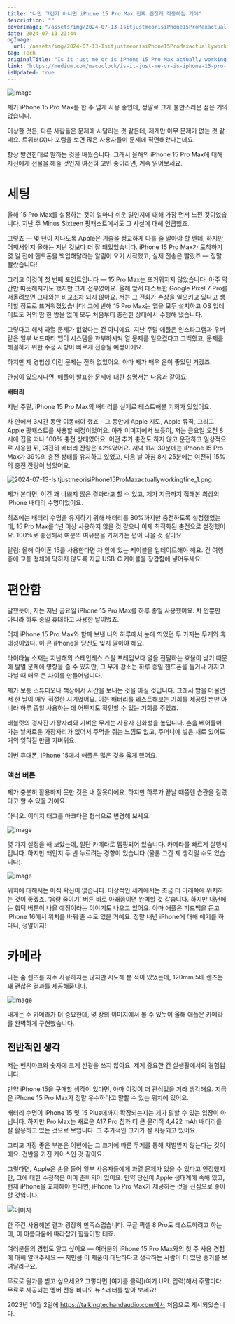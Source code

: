 ```yaml
---
title: "나만 그런가 아니면 iPhone 15 Pro Max 진짜 괜찮게 작동하는 거야"
description: ""
coverImage: "/assets/img/2024-07-13-IsitjustmeorisiPhone15ProMaxactuallyworkingfine_0.png"
date: 2024-07-13 23:44
ogImage: 
  url: /assets/img/2024-07-13-IsitjustmeorisiPhone15ProMaxactuallyworkingfine_0.png
tag: Tech
originalTitle: "Is it just me or is iPhone 15 Pro Max actually working fine?"
link: "https://medium.com/macoclock/is-it-just-me-or-is-iphone-15-pro-max-actually-working-fine-35905cf30ff6"
isUpdated: true
---
```






![image](/assets/img/2024-07-13-IsitjustmeorisiPhone15ProMaxactuallyworkingfine_0.png)

제가 iPhone 15 Pro Max를 한 주 넘게 사용 중인데, 정말로 크게 불만스러운 점은 거의 없습니다.

이상한 것은, 다른 사람들은 문제에 시달리는 것 같은데, 제게만 아무 문제가 없는 것 같네요. 트위터(X)나 포럼을 보면 많은 사용자들이 문제에 직면해왔다는데요.

항상 발견한대로 말하는 것을 배웠습니다. 그래서 올해의 iPhone 15 Pro Max에 대해 자신에게 선물을 해줄 것인지 여전히 고민 중이라면, 계속 읽어보세요.

<div class="content-ad"></div>

# 세팅

올해 15 Pro Max를 설정하는 것이 얼마나 쉬운 일인지에 대해 가장 먼저 느낀 것이었습니다. 지난 주 Minus Sixteen 팟캐스트에서도 그 사실에 대해 언급했죠.

그렇죠 — 몇 년이 지나도록 Apple은 기술을 정교하게 다룰 줄 알아야 할 텐데, 하지만 어째서인지 올해는 지난 것보다 더 잘 돼있었습니다. iPhone 15 Pro Max가 도착하기 몇 일 전에 핸드폰을 백업해달라는 알림이 오기 시작했고, 실제 전송은 빨랐죠 — 정말 빨랐습니다!

그리고 이것이 첫 번째 포인트입니다 — 15 Pro Max는 뜨거워지지 않았습니다. 아주 약간만 따뜻해지기도 했지만 그게 전부였어요. 올해 앞서 테스트한 Google Pixel 7 Pro를 떠올려보면 그때와는 비교조차 되지 않아요. 저는 그 전화가 손상을 일으키고 있다고 생각할 정도로 뜨거워졌었습니다! 그에 반해 15 Pro Max는 앱을 모두 설치하고 OS 업데이트도 거의 땀 한 방울 없이 모두 처음부터 충전한 상태에서 수행해 냈습니다.

<div class="content-ad"></div>

그렇다고 해서 과열 문제가 없었다는 건 아니에요. 지난 주말 애플은 인스타그램과 우버 같은 일부 써드파티 앱이 시스템을 과부하시켜 열 문제를 일으켰다고 고백했고, 문제를 해결하기 위한 수정 사항이 빠르게 전송될 예정이에요.

하지만 제 경험상 이런 문제는 전혀 없었어요. 아마 제가 매우 운이 좋았던 거겠죠.

관심이 있으시다면, 애플이 발표한 문제에 대한 성명서는 다음과 같아요:

**배터리**

<div class="content-ad"></div>

지난 주말, iPhone 15 Pro Max의 배터리를 실제로 테스트해볼 기회가 있었어요.

차 안에서 3시간 동안 이동해야 했죠 - 그 동안에 Apple 지도, Apple 뮤직, 그리고 Apple 팟캐스트를 사용할 예정이었어요. 아래 이미지에서 보듯이, 저는 금요일 오전 8시에 집을 떠나 100% 충전 상태였어요. 어떤 추가 충전도 하지 않고 운전하고 일상적으로 사용한 뒤, 여전히 배터리 잔량은 42%였어요. 저녁 11시 30분에는 iPhone 15 Pro Max가 39%의 충전 상태를 유지하고 있었고, 다음 날 아침 8시 25분에는 여전히 15%의 충전 잔량이 남았어요.

![2024-07-13-IsitjustmeorisiPhone15ProMaxactuallyworkingfine_1.png](https://yourwebsite.com/assets/img/2024-07-13-IsitjustmeorisiPhone15ProMaxactuallyworkingfine_1.png)

제가 본다면, 이건 꽤 나쁘지 않은 결과라고 할 수 있고, 제가 지금까지 접해본 최상의 iPhone 배터리 수명이었어요.

<div class="content-ad"></div>

최초에는 배터리 수명을 유지하기 위해 배터리를 80%까지만 충전하도록 설정했었는데, 15 Pro Max를 1년 이상 사용하지 않을 것 같으니 이제 최적화된 충전으로 설정했어요. 100%로 충전해서 여분의 여유분을 가져가는 편이 나을 것 같아요.

알림: 올해 아이폰 15를 사용한다면 차 안에 있는 케이블을 업데이트해야 해요. 긴 여행 중에 교통 정체에 막히지 않도록 지금 USB-C 케이블을 장갑함에 넣어두세요!

# 편안함

말했듯이, 저는 지난 금요일 iPhone 15 Pro Max를 하루 종일 사용했어요. 차 안뿐만 아니라 하루 종일 휴대하고 사용한 날이었죠.

<div class="content-ad"></div>

어제 iPhone 15 Pro Max와 함께 보낸 나의 하루에서 눈에 띄었던 두 가지는 무게와 휴대성이었다. 이 큰 iPhone을 당신도 잊지 말아야 해요. 

타이타늄 소재는 지난해의 스테인레스 스틸 프레임보다 열을 전달하는 효율이 낮기 때문에 발열 문제에 영향을 줄 수 있지만, 그 무게 감소는 하루 종일 핸드폰을 들거나 가지고 다닐 때 매우 큰 차이를 만들어냅니다.

제가 보통 스튜디오나 책상에서 시간을 보내는 것을 아실 것입니다. 그래서 밤을 머물면서 한 날이 매우 적절한 시기였어요. 이는 배터리를 테스트해보는 기회를 제공할 뿐만 아니라 하루 종일 사용하는 데 어떤지도 확인할 수 있는 기회를 주었죠.

<div class="content-ad"></div>

태블릿의 경사진 가장자리와 가벼운 무게는 사용자 친화성을 높입니다. 손을 베어들어 가는 날카로운 가장자리가 없어서 주먹을 쥐는 느낌도 없고, 주머니에 넣은 채로 있어도 거의 잊혀질 만큼 가벼워요.

이번 휴대폰, iPhone 15에서 애플은 많은 것을 옳게 했어요.

### 액션 버튼

제가 충분히 활용하지 못한 것은 내 잘못이에요. 하지만 하루가 끝날 때쯤엔 습관을 길렀다고 할 수 있을 거예요.

<div class="content-ad"></div>

아니오. 이미지 태그를 마크다운 형식으로 변경해 보세요.

![image](/assets/img/2024-07-13-IsitjustmeorisiPhone15ProMaxactuallyworkingfine_3.png)

몇 가지 설정을 해 보았는데, 일단 카메라로 맵핑되어 있습니다. 카메라를 빠르게 실행시킵니다. 하지만 왜인지 두 번 누르려는 경향이 있습니다 (물론 그건 제 생각일 수도 있습니다).

![image](/assets/img/2024-07-13-IsitjustmeorisiPhone15ProMaxactuallyworkingfine_4.png)

위치에 대해서는 아직 확신이 없습니다. 이상적인 세계에서는 조금 더 아래쪽에 위치하는 것이 좋겠죠. ‘음량 줄이기’ 버튼 바로 아래쯤이면 완벽할 것 같습니다. 하지만 내년에는 햅틱 버튼이 나올 예정이라는 이야기도 나오고 있어요. 아마 애플은 피드백을 듣고 iPhone 16에서 위치를 바꿔 줄 수도 있을 거예요. 정말 내년 iPhone에 대해 얘기를 하다니, 정말이지!

<div class="content-ad"></div>

# 카메라

나는 줌 렌즈를 자주 사용하지는 않지만 시도해 본 적이 있었는데, 120mm 5배 렌즈는 꽤 괜찮은 결과를 제공해줍니다.

![Image](/assets/img/2024-07-13-IsitjustmeorisiPhone15ProMaxactuallyworkingfine_5.png)

내게는 주 카메라가 더 중요한데, 몇 장의 이미지에서 볼 수 있듯이 올해 애플은 카메라를 완벽하게 구현했습니다.

<div class="content-ad"></div>

## 전반적인 생각

저는 벤치마크와 숫자에 크게 신경을 쓰지 않아요. 제게 중요한 건 실생활에서의 경험입니다.

<div class="content-ad"></div>

만약 iPhone 15을 구매할 생각이 있다면, 아마 이것이 더 관심있을 거라 생각해요. 지금은 iPhone 15 Pro Max가 정말 우수하다고 말할 수 있는 위치에 있어요.

배터리 수명이 iPhone 15 및 15 Plus에까지 확장되는지는 제가 말할 수 있는 입장이 아닙니다. 하지만 Pro Max는 새로운 A17 Pro 칩과 더 큰 물리적 4,422 mAh 배터리를 잘 활용하고 있는 것으로 보입니다. 그 추가적인 크기가 잘 사용되고 있어요.

그리고 가장 좋은 부분은 이번에는 그 크기에 따른 무게를 통해 처벌받지 않는다는 것이에요. 건반을 가진 케이스인 것 같아요.

그렇다면, Apple은 손을 들어 일부 사용자들에게 과열 문제가 있을 수 있다고 인정했지만, 그에 대한 수정책은 이미 준비되어 있어요. 만약 당신이 Apple 생태계에 속해 있고, 현재 iPhone을 교체해야 한다면, iPhone 15 Pro Max가 제공하는 것을 진심으로 좋아할 것입니다.

<div class="content-ad"></div>

![이미지](/assets/img/2024-07-13-IsitjustmeorisiPhone15ProMaxactuallyworkingfine_8.png)

한 주간 사용해본 결과 굉장히 만족스럽습니다. 구글 픽셀 8 Pro도 테스트하려고 하는데, 이 아름다움에 따라잡기 힘들어할 테죠.

여러분들의 경험도 알고 싶어요 — 여러분의 iPhone 15 Pro Max와의 첫 주 사용 경험에 대해 알려주세요 — 저만큼 이 제품이 대단하다고 생각하는 사람이 더 있단 증거를 보여달라구요.

무료로 뭔가를 받고 싶으세요? 그렇다면 [여기를 클릭](여기 URL 입력)해서 주말마다 무료로 제공되는 멤버 전용 비디오 뉴스레터를 받아 보세요!

<div class="content-ad"></div>

2023년 10월 2일에 https://talkingtechandaudio.com에서 처음으로 게시되었습니다.